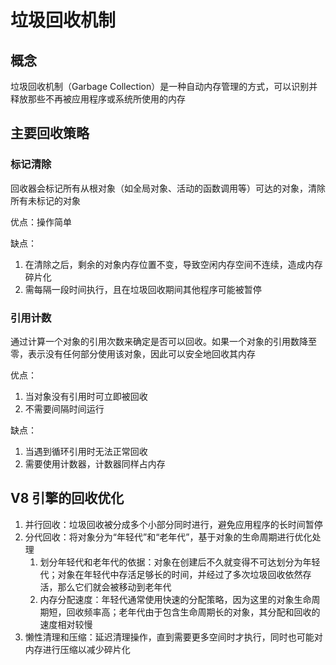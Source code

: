# 垃圾回收机制

## 概念

垃圾回收机制（Garbage Collection）是一种自动内存管理的方式，可以识别并释放那些不再被应用程序或系统所使用的内存

## 主要回收策略

### 标记清除

回收器会标记所有从根对象（如全局对象、活动的函数调用等）可达的对象，清除所有未标记的对象

优点：操作简单

缺点：

1. 在清除之后，剩余的对象内存位置不变，导致空闲内存空间不连续，造成内存碎片化
2. 需每隔一段时间执行，且在垃圾回收期间其他程序可能被暂停

### 引用计数

通过计算一个对象的引用次数来确定是否可以回收。如果一个对象的引用数降至零，表示没有任何部分使用该对象，因此可以安全地回收其内存

优点：

1. 当对象没有引用时可立即被回收
2. 不需要间隔时间运行

缺点：

1. 当遇到循环引用时无法正常回收
2. 需要使用计数器，计数器同样占内存

## V8 引擎的回收优化

1. 并行回收：垃圾回收被分成多个小部分同时进行，避免应用程序的长时间暂停
2. 分代回收：将对象分为“年轻代”和“老年代”，基于对象的生命周期进行优化处理
   1. 划分年轻代和老年代的依据：对象在创建后不久就变得不可达划分为年轻代；对象在年轻代中存活足够长的时间，并经过了多次垃圾回收依然存活，那么它们就会被移动到老年代
   2. 内存分配速度：年轻代通常使用快速的分配策略，因为这里的对象生命周期短，回收频率高；老年代由于包含生命周期长的对象，其分配和回收的速度相对较慢
3. 懒性清理和压缩：延迟清理操作，直到需要更多空间时才执行，同时也可能对内存进行压缩以减少碎片化
